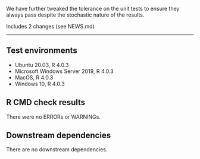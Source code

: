 We have further tweaked the tolerance on the unit tests to ensure they always pass despite the stochastic nature of the results.

Includes 2 changes (see NEWS.md)

---

## Test environments
* Ubuntu 20.03, R 4.0.3
* Microsoft Windows Server 2019, R 4.0.3
* MacOS, R 4.0.3
* Windows 10, R 4.0.3

## R CMD check results

There were no ERRORs or WARNINGs. 

## Downstream dependencies

There are no downstream dependencies.